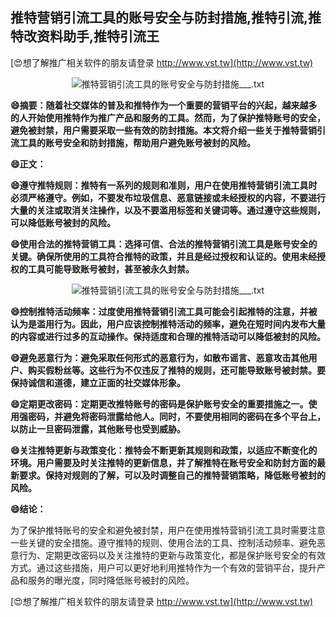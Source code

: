 ## **推特营销引流工具的账号安全与防封措施,推特引流,推特改资料助手,推特引流王**

[😍想了解推广相关软件的朋友请登录 http://www.vst.tw](http://www.vst.tw)

 <center><img src="https://vst.tw/MP4/tuiguang/png/2.png" alt="推特营销引流工具的账号安全与防封措施___.txt"></center>

**😄摘要：随着社交媒体的普及和推特作为一个重要的营销平台的兴起，越来越多的人开始使用推特作为推广产品和服务的工具。然而，为了保护推特账号的安全，避免被封禁，用户需要采取一些有效的防封措施。本文将介绍一些关于推特营销引流工具的账号安全和防封措施，帮助用户避免账号被封的风险。**

**😄正文：**

**😄遵守推特规则：推特有一系列的规则和准则，用户在使用推特营销引流工具时必须严格遵守。例如，不要发布垃圾信息、恶意链接或未经授权的内容，不要进行大量的关注或取消关注操作，以及不要滥用标签和关键词等。通过遵守这些规则，可以降低账号被封的风险。**

**😄使用合法的推特营销工具：选择可信、合法的推特营销引流工具是账号安全的关键。确保所使用的工具符合推特的政策，并且是经过授权和认证的。使用未经授权的工具可能导致账号被封，甚至被永久封禁。**

 <center><img src="https://vst.tw/MP4/tuiguang/png/6.png" alt="推特营销引流工具的账号安全与防封措施___.txt"></center>

**😄控制推特活动频率：过度使用推特营销引流工具可能会引起推特的注意，并被认为是滥用行为。因此，用户应该控制推特活动的频率，避免在短时间内发布大量的内容或进行过多的互动操作。保持适度和合理的推特活动可以降低被封的风险。**

**😄避免恶意行为：避免采取任何形式的恶意行为，如散布谣言、恶意攻击其他用户、购买假粉丝等。这些行为不仅违反了推特的规则，还可能导致账号被封禁。要保持诚信和道德，建立正面的社交媒体形象。**

**😄定期更改密码：定期更改推特账号的密码是保护账号安全的重要措施之一。使用强密码，并避免将密码泄露给他人。同时，不要使用相同的密码在多个平台上，以防止一旦密码泄露，其他账号也受到威胁。**

**😄关注推特更新与政策变化：推特会不断更新其规则和政策，以适应不断变化的环境。用户需要及时关注推特的更新信息，并了解推特在账号安全和防封方面的最新要求。保持对规则的了解，可以及时调整自己的推特营销策略，降低账号被封的风险。**

**😄结论：**

为了保护推特账号的安全和避免被封禁，用户在使用推特营销引流工具时需要注意一些关键的安全措施。遵守推特的规则、使用合法的工具、控制活动频率、避免恶意行为、定期更改密码以及关注推特的更新与政策变化，都是保护账号安全的有效方式。通过这些措施，用户可以更好地利用推特作为一个有效的营销平台，提升产品和服务的曝光度，同时降低账号被封的风险。

[😍想了解推广相关软件的朋友请登录 http://www.vst.tw](http://www.vst.tw)



